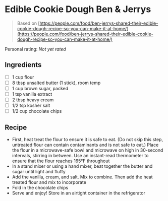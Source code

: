 <!-- Needs Manual Review -->

<!-- Do not modify sections with "AUTO-*". They are updated by make.py -->

# Edible Cookie Dough Ben & Jerrys

> Based on [https://people.com/food/ben-jerrys-shared-their-edible-cookie-dough-recipe-so-you-can-make-it-at-home/](https://people.com/food/ben-jerrys-shared-their-edible-cookie-dough-recipe-so-you-can-make-it-at-home/)

<!-- rating=0; (User can specify rating on scale of 1-5) -->
<!-- AUTO-UserRating -->
Personal rating: *Not yet rated*
<!-- /AUTO-UserRating -->

<!-- TODO: Capture image for Edible Cookie Dough Ben & Jerrys -->

## Ingredients

* [ ] 1 cup flour
* [ ] 8 tbsp unsalted butter (1 stick), room temp
* [ ] 1 cup brown sugar, packed
* [ ] 1 tsp vanilla extract
* [ ] 2 tbsp heavy cream
* [ ] 1/2 tsp kosher salt
* [ ] 1/2 cup chocolate chips

## Recipe

* First, heat treat the flour to ensure it is safe to eat. (Do not skip this step, untreated flour can contain contaminants and is not safe to eat.) Place the flour in a microwave-safe bowl and microwave on high in 30-second intervals, stirring in between. Use an instant-read thermometer to ensure that the flour reaches 165°F throughout
* In a stand mixer or using a hand mixer, beat together the butter and sugar until light and fluffy
* Add the vanilla, cream, and salt. Mix to combine. Then add the heat treated flour and mix to incorporate
* Fold in the chocolate chips
* Serve and enjoy! Store in an airtight container in the refrigerator
